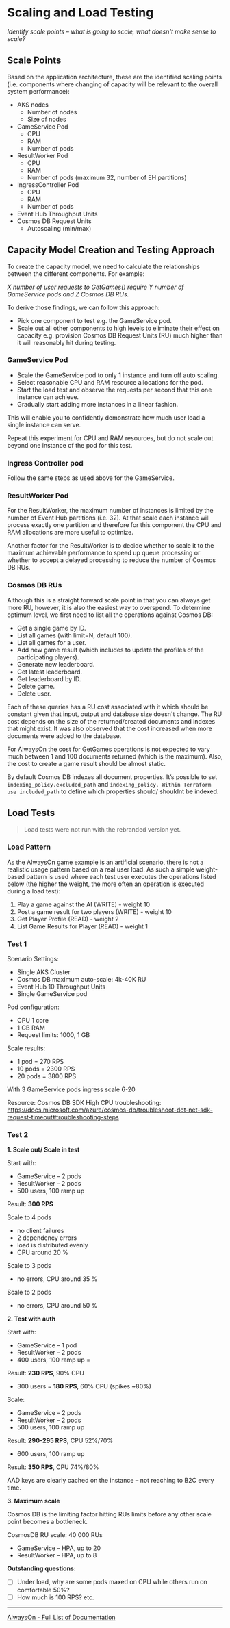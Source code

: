 # Scaling and Load Testing

*Identify scale points – what is going to scale, what doesn't make sense to scale?*

## Scale Points

Based on the application architecture, these are the identified scaling points (i.e. components where changing of capacity will be relevant to the overall system performance):

- AKS nodes
  - Number of nodes
  - Size of nodes
- GameService Pod
  - CPU
  - RAM
  - Number of pods
- ResultWorker Pod
  - CPU
  - RAM
  - Number of pods (maximum 32, number of EH partitions)
- IngressController Pod
  - CPU
  - RAM
  - Number of pods
- Event Hub Throughput Units
- Cosmos DB Request Units
  - Autoscaling (min/max)

## Capacity Model Creation and Testing Approach

To create the capacity model, we need to calculate the relationships between the different components. For example:

*X number of user requests to GetGames() require Y number of GameService pods and Z Cosmos DB RUs.*

To derive those findings, we can follow this approach:

- Pick one component to test e.g. the GameService pod.
- Scale out all other components to high levels to eliminate their effect on capacity e.g. provision Cosmos DB Request Units (RU) much higher than it will reasonably hit during testing.

### GameService Pod

- Scale the GameService pod to only 1 instance and turn off auto scaling.
- Select reasonable CPU and RAM resource allocations for the pod.
- Start the load test and observe the requests per second that this one instance can achieve.
- Gradually start adding more instances in a linear fashion.

This will enable you to confidently demonstrate how much user load a single instance can serve.

Repeat this experiment for CPU and RAM resources, but do not scale out beyond one instance of the pod for this test.

### Ingress Controller pod

Follow the same steps as used above for the GameService.

### ResultWorker Pod

For the ResultWorker, the maximum number of instances is limited by the number of Event Hub partitions (i.e. 32). At that scale each instance will process exactly one partition and therefore for this component the CPU and RAM allocations are more useful to optimize.

Another factor for the ResultWorker is to decide whether to scale it to the maximum achievable performance to speed up queue processing or whether to accept a delayed processing to reduce the number of Cosmos DB RUs.

### Cosmos DB RUs

Although this is a straight forward scale point in that you can always get more RU, however, it is also the easiest way to overspend. To determine optimum level, we first need to list all the operations against Cosmos DB:

- Get a single game by ID.
- List all games (with limit=N, default 100).
- List all games for a user.
- Add new game result (which includes to update the profiles of the participating players).
- Generate new leaderboard.
- Get latest leaderboard.
- Get leaderboard by ID.
- Delete game.
- Delete user.

Each of these queries has a RU cost associated with it which should be constant given that input, output and database size doesn't change. The RU cost depends on the size of the returned/created documents and indexes that might exist. It was also observed that the cost increased when more documents were added to the database.

For AlwaysOn the cost for GetGames operations is not expected to vary much between 1 and 100 documents returned (which is the maximum). Also, the cost to create a game result should be almost static.

By default Cosmos DB indexes all document properties. It’s possible to set `indexing_policy.excluded_path` and `indexing_policy. Within Terraform use included_path` to define which properties should/ shouldnt be indexed.

## Load Tests

> Load tests were not run with the rebranded version yet.

### Load Pattern

As the AlwaysOn game example is an artificial scenario, there is not a realistic usage pattern based on a real user load. As such a simple weight-based pattern is used where each test user executes the operations listed below (the higher the weight, the more often an operation is executed during a load test):

1. Play a game against the AI (WRITE) - weight 10
1. Post a game result for two players (WRITE) - weight 10
1. Get Player Profile (READ) - weight 2
1. List Game Results for Player (READ) - weight 1

### Test 1

Scenario Settings:

- Single AKS Cluster
- Cosmos DB maximum auto-scale: 4k-40K RU
- Event Hub 10 Throughput Units
- Single GameService pod

Pod configuration:

- CPU 1 core
- 1 GB RAM
- Request limits: 1000, 1 GB

Scale results:

- 1 pod = 270 RPS
- 10 pods = 2300 RPS
- 20 pods = 3800 RPS

With 3 GameService pods ingress scale 6-20

Resource: Cosmos DB SDK High CPU troubleshooting: https://docs.microsoft.com/azure/cosmos-db/troubleshoot-dot-net-sdk-request-timeout#troubleshooting-steps

### Test 2

**1. Scale out/ Scale in test**

Start with:

- GameService – 2 pods
- ResultWorker – 2 pods
- 500 users, 100 ramp up

Result:  **300 RPS**

Scale to 4 pods

- no client failures
- 2 dependency errors
- load is distributed evenly
- CPU around 20 %

Scale to 3 pods

- no errors, CPU around 35 %

Scale to 2 pods

- no errors, CPU around 50 %

**2. Test with auth**

Start with:

- GameService – 1 pod
- ResultWorker – 2 pods
- 400 users, 100 ramp up =

Result: **230 RPS**, 90% CPU

- 300 users = **180 RPS**, 60% CPU (spikes ~80%)

Scale:

- GameService – 2 pods
- ResultWorker – 2 pods
- 500 users, 100 ramp up

Result: **290-295 RPS**, CPU 52%/70%

- 600 users, 100 ramp up

Result: **350 RPS**, CPU 74%/80%

AAD keys are clearly cached on the instance – not reaching to B2C every time.

**3. Maximum scale**

Cosmos DB is the limiting factor hitting RUs limits before any other scale point becomes a bottleneck.

CosmosDB RU scale: 40 000 RUs

- GameService – HPA, up to 20
- ResultWorker – HPA, up to 8

**Outstanding questions:**

- [ ] Under load, why are some pods maxed on CPU while others run on comfortable 50%?
- [ ] How much is 100 RPS? etc.

---
[AlwaysOn - Full List of Documentation](/docs/README.md)